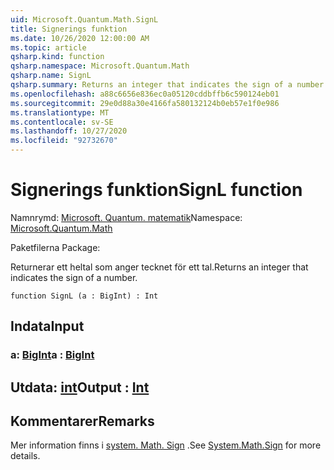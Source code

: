 ```yaml
---
uid: Microsoft.Quantum.Math.SignL
title: Signerings funktion
ms.date: 10/26/2020 12:00:00 AM
ms.topic: article
qsharp.kind: function
qsharp.namespace: Microsoft.Quantum.Math
qsharp.name: SignL
qsharp.summary: Returns an integer that indicates the sign of a number.
ms.openlocfilehash: a88c6656e836ec0a05120cddbffb6c590124eb01
ms.sourcegitcommit: 29e0d88a30e4166fa580132124b0eb57e1f0e986
ms.translationtype: MT
ms.contentlocale: sv-SE
ms.lasthandoff: 10/27/2020
ms.locfileid: "92732670"
---
```

# <a name="signl-function"></a><span data-ttu-id="a3e4e-102">Signerings funktion</span><span class="sxs-lookup"><span data-stu-id="a3e4e-102">SignL function</span></span>

<span data-ttu-id="a3e4e-103">Namnrymd: [Microsoft. Quantum. matematik](xref:Microsoft.Quantum.Math)</span><span class="sxs-lookup"><span data-stu-id="a3e4e-103">Namespace: [Microsoft.Quantum.Math](xref:Microsoft.Quantum.Math)</span></span>

<span data-ttu-id="a3e4e-104">Paketfilerna [](https://nuget.org/packages/)</span><span class="sxs-lookup"><span data-stu-id="a3e4e-104">Package: [](https://nuget.org/packages/)</span></span>


<span data-ttu-id="a3e4e-105">Returnerar ett heltal som anger tecknet för ett tal.</span><span class="sxs-lookup"><span data-stu-id="a3e4e-105">Returns an integer that indicates the sign of a number.</span></span>

```qsharp
function SignL (a : BigInt) : Int
```


## <a name="input"></a><span data-ttu-id="a3e4e-106">Indata</span><span class="sxs-lookup"><span data-stu-id="a3e4e-106">Input</span></span>

### <a name="a--bigint"></a><span data-ttu-id="a3e4e-107">a: [BigInt](xref:microsoft.quantum.lang-ref.bigint)</span><span class="sxs-lookup"><span data-stu-id="a3e4e-107">a : [BigInt](xref:microsoft.quantum.lang-ref.bigint)</span></span>





## <a name="output--int"></a><span data-ttu-id="a3e4e-108">Utdata: [int](xref:microsoft.quantum.lang-ref.int)</span><span class="sxs-lookup"><span data-stu-id="a3e4e-108">Output : [Int](xref:microsoft.quantum.lang-ref.int)</span></span>



## <a name="remarks"></a><span data-ttu-id="a3e4e-109">Kommentarer</span><span class="sxs-lookup"><span data-stu-id="a3e4e-109">Remarks</span></span>

<span data-ttu-id="a3e4e-110">Mer information finns i [system. Math. Sign](https://docs.microsoft.com/dotnet/api/system.math.sign) .</span><span class="sxs-lookup"><span data-stu-id="a3e4e-110">See [System.Math.Sign](https://docs.microsoft.com/dotnet/api/system.math.sign) for more details.</span></span>